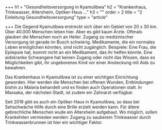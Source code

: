 +++
h1 = "Gesundheitsversorgung in Kyamulibwa"
h2 = "Krankenhaus, Trinkwasser, Altersheim, Optiker-Haus ..."
h3 = ""
order = 2
title = "2 Einleitung Gesundheitsversorgung"
type = "article"

+++
Die Gegend Kyamulibwa erstreckt sich über ein Gebiet von 20 x 30 km. Über 40.000 Menschen leben hier. Aber es gibt kaum Ärzte. Oftmals glauben die Menschen noch an Heiler. Zugang zu medizinischer Versorgung ist gerade im Busch schwierig. Medikamente, die ein normales Leben ermöglichen könnten, sind nicht zugänglich. Beispiele: Eine Frau, die Epilepsie hat, kommt nicht an ein Medikament, das ihr helfen könnte. Eine aidskranke Schwangere hat keinen Zugang oder nicht das Wissen, dass es Möglichkeiten gibt, ihr ungeborenes Kind vor einer Ansteckung mit Aids zu bewahren. 

Das Krankenhaus in Kyamulibwa ist zu einer wichtigen Einrichtung geworden. Hier werden die Menschen bei offenen Wunden, Entbindungen bishin zu Malaria behandelt und es finden auch Operationen statt. In Massaka, der nächsten Stadt, ist zudem ein Zahnarzt verfügbar. 

Seit 2019 gibt es auch ein Optiker-Haus in Kyamulibwa, so dass bei Sehschwäche Hilfe durch eine Brille erzielt werden kann. Für ältere gebrechliche Menschen wude ein Altersheim aufgebaut. Wo möglich, sollen Krankehiten vermieden werden: Zugang zu sauberem Trinkwasser durch Trinkwasserbrunnen ist hier ein wichtiger Faktor.